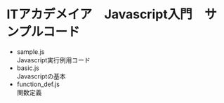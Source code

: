 # ITアカデメイア　Javascript入門　サンプルコード

- sample.js  
  Javascript実行例用コード
- basic.js  
  Javascriptの基本
- function_def.js  
  関数定義